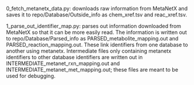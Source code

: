0_fetch_metanetx_data.py: downloads raw information from MetaNetX and saves it to repo/Database/Outside_info as chem_xref.tsv and reac_xref.tsv.

1_parse_out_identifier_map.py: parses out information downloaded from MetaNetX so that it can be more easily read.  The information is written out to repo/Database/Parsed_info as PARSED_metabolite_mapping.out and PARSED_reaction_mapping.out.  These link identifiers from one database to another using metanetx.  Intermediate files only containing metanetx identifiers to other database identifiers are written out in INTERMEDIATE_metanet_rxn_mapping.out and INTERMEDIATE_metanet_met_mapping.out; these files are meant to be used for debugging.